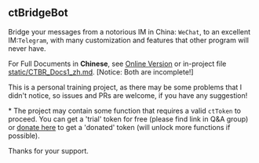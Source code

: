 ## ctBridgeBot
Bridge your messages from a notorious IM in China: `WeChat`, to an excellent IM:`Telegram`, with many customization and features that other program will never have.

For Full Documents in **Chinese**, see [Online Version](https://blog.ryancc.top/2023/08/01/ctbr_docs1/) or in-project file [static/CTBR_Docs1_zh.md](static/CTBR_Docs1_zh.md). \[Notice: Both are incomplete!\]

This is a personal training project, as there may be some problems that I didn't notice, so issues and PRs are welcome, if you have any suggestion!

\* The project may contain some function that requires a valid `ctToken` to proceed. You can get a 'trial' token for free (please find link in Q&A group) or [donate here](https://afdian.net/item/b6b1c37a2d5011ee88eb52540025c377) to get a 'donated' token (will unlock more functions if possible).

Thanks for your support.